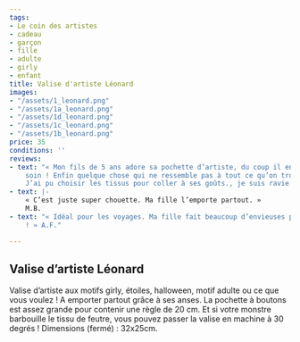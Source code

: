 ```yaml
---
tags:
- Le coin des artistes
- cadeau
- garçon
- fille
- adulte
- girly
- enfant
title: Valise d'artiste Léonard
images:
- "/assets/1_leonard.png"
- "/assets/1a_leonard.png"
- "/assets/1d_leonard.png"
- "/assets/1c_leonard.png"
- "/assets/1b_leonard.png"
price: 35
conditions: ''
reviews:
- text: "« Mon fils de 5 ans adore sa pochette d’artiste, du coup il en prend grand
    soin ! Enfin quelque chose qui ne ressemble pas à tout ce qu’on trouve habituellement.
    J’ai pu choisir les tissus pour coller à ses goûts., je suis ravie. » M.R."
- text: |-
    « C’est juste super chouette. Ma fille l’emporte partout. »
    M.B.
- text: "« Idéal pour les voyages. Ma fille fait beaucoup d’envieuses parmi ses copines
    ! » A.F."

---
```

## Valise d’artiste Léonard

Valise d’artiste aux motifs girly, étoiles, halloween, motif adulte ou ce que vous voulez ! A emporter partout grâce à ses anses. La pochette à boutons est assez grande pour contenir une règle de 20 cm. Et si votre monstre barbouille le tissu de feutre, vous pouvez passer la valise en machine à 30 degrés ! Dimensions (fermé) : 32x25cm.